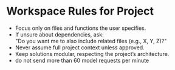 # Workspace Rules for Project

- Focus only on files and functions the user specifies.  
- If unsure about dependencies, ask:  
  "Do you want me to also include related files (e.g., X, Y, Z)?"  
- Never assume full project context unless approved.  
- Keep solutions modular, respecting the project’s architecture.  
- do not send more than 60 model requests per minute